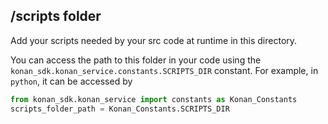 ## **/scripts** folder
Add your scripts needed by your src code at runtime in this directory.

You can access the path to this folder in your code using the `konan_sdk.konan_service.constants.SCRIPTS_DIR` constant.
For example, in `python`, it can be accessed by 
```python
from konan_sdk.konan_service import constants as Konan_Constants
scripts_folder_path = Konan_Constants.SCRIPTS_DIR
```
